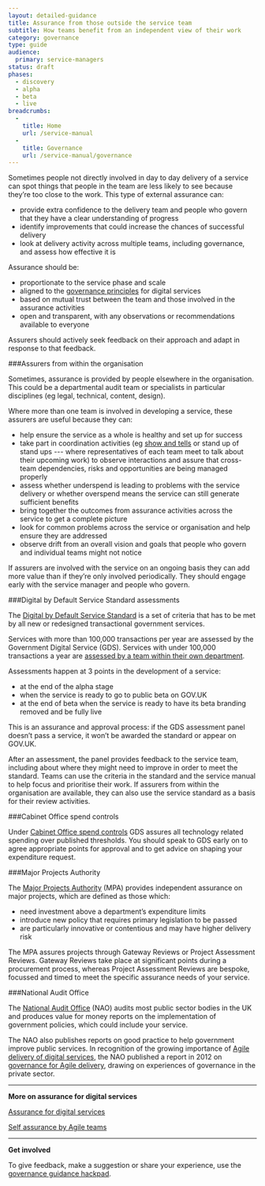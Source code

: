 ```yaml
---
layout: detailed-guidance
title: Assurance from those outside the service team
subtitle: How teams benefit from an independent view of their work
category: governance
type: guide
audience:
  primary: service-managers
status: draft
phases:
  - discovery
  - alpha
  - beta
  - live
breadcrumbs:
  -
    title: Home
    url: /service-manual
  -
    title: Governance
    url: /service-manual/governance
---
```


Sometimes people not directly involved in day to day delivery of a service can spot things that people in the team are less likely to see because they’re too close to the work. This type of external assurance can:

+ provide extra confidence to the delivery team and people who govern that they have a clear understanding of progress
+ identify improvements that could increase the chances of successful delivery
+ look at delivery activity across multiple teams, including governance, and assess how effective it is

Assurance should be:

+ proportionate to the service phase and scale
+ aligned to the [governance principles](/service-manual/governance/governance-principles) for digital services
+ based on mutual trust between the team and those involved in the assurance activities
+ open and transparent, with any observations or recommendations available to everyone

Assurers should actively seek feedback on their approach and adapt in response to that feedback.

###Assurers from within the organisation

Sometimes, assurance is provided by people elsewhere in the organisation. This could be a departmental audit team or specialists in particular disciplines (eg legal, technical, content, design).

Where more than one team is involved in developing a service, these assurers are useful because they can:

+ help ensure the service as a whole is healthy and set up for success
+ take part in coordination activities (eg [show and tells](/service-manual/governance/what-to-expect-from-the-show-and-tell) or stand up of stand ups --- where representatives of each team meet to talk about their upcoming work) to observe interactions and assure that cross-team dependencies, risks and opportunities are being managed properly
+ assess whether underspend is leading to problems with the service delivery or whether overspend means the service can still generate sufficient benefits
+ bring together the outcomes from assurance activities across the service to get a complete picture
+ look for common problems across the service or organisation and help ensure they are addressed
+ observe drift from an overall vision and goals that people who govern and individual teams might not notice

If assurers are involved with the service on an ongoing basis they can add more value than if they’re only involved periodically. They should engage early with the service manager and people who govern.


###Digital by Default Service Standard assessments

The [Digital by Default Service Standard](/service-manual/digital-by-default) is a set of criteria that has to be met by all new or redesigned transactional government services. 

Services with more than 100,000 transactions per year are assessed by the Government Digital Service (GDS). Services with under 100,000 transactions a year are [assessed by a team within their own department](/service-manual/digital-by-default/self-certification). 

Assessments happen at 3 points in the development of a service:

 + at the end of the alpha stage
 + when the service is ready to go to public beta on GOV.UK
 + at the end of beta when the service is ready to have its beta branding removed and be fully live

This is an assurance and approval process: if the GDS assessment panel doesn’t pass a service, it won’t be awarded the standard or appear on GOV.UK.

After an assessment, the panel provides feedback to the service team, including about where they might need to improve in order to meet the standard. Teams can use the criteria in the standard and the service manual to help focus and prioritise their work. If assurers from within the organisation are available, they can also use the service standard as a basis for their review activities.

###Cabinet Office spend controls

Under [Cabinet Office spend controls](/service-manual/technology/spending-controls) GDS assures all technology related spending over published thresholds. You should speak to GDS early on to agree appropriate points for approval and to get advice on shaping your expenditure request. 

###Major Projects Authority

The [Major Projects Authority](https://www.gov.uk/government/groups/major-projects-authority) (MPA)
 provides independent assurance on major projects, which are defined as those which:

+ need investment above a department’s expenditure limits
+ introduce new policy that requires primary legislation to be passed
+ are particularly innovative or contentious and may have higher delivery risk

The MPA assures projects through Gateway Reviews or Project Assessment Reviews. Gateway Reviews take place at significant points during a procurement process, whereas Project Assessment Reviews are bespoke, focussed and timed to meet the specific assurance needs of your service. 

###National Audit Office

The [National Audit Office](http://www.nao.org.uk/) (NAO) audits most public sector bodies in the UK and produces value for money reports on the implementation of government policies, which could include your service.

The NAO also publishes reports on good practice to help government improve public services. In recognition of the growing importance of [Agile delivery of digital services](/service-manual/agile/index), the NAO published a report in 2012 on [governance for Agile delivery](http://www.nao.org.uk/report/governance-for-agile-delivery-4/), drawing on experiences of governance in the private sector.

<hr>

**More on assurance for digital services**

[Assurance for digital services](/service-manual/governance/assurance-for-digital-services)

[Self assurance by Agile teams](/service-manual/governance/self-assurance-by-agile-teams)

<hr>

**Get involved**

To give feedback, make a suggestion or share your experience, use the [governance guidance hackpad](https://gds-governance-guidance.hackpad.com/Assurance-from-those-outside-the-service-team-zwguLoCe2ci).

